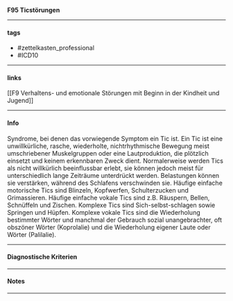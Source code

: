 __F95 Ticstörungen__

___________________________________________
#### tags

- #zettelkasten_professional
- #ICD10 
___________________________________________
#### links

[[F9 Verhaltens- und emotionale Störungen mit Beginn in der Kindheit und Jugend]]

___________________________________________
#### Info
Syndrome, bei denen das vorwiegende Symptom ein Tic ist. Ein Tic ist eine unwillkürliche, rasche, wiederholte, nichtrhythmische Bewegung meist umschriebener Muskelgruppen oder eine Lautproduktion, die plötzlich einsetzt und keinem erkennbaren Zweck dient. Normalerweise werden Tics als nicht willkürlich beeinflussbar erlebt, sie können jedoch meist für unterschiedlich lange Zeiträume unterdrückt werden. Belastungen können sie verstärken, während des Schlafens verschwinden sie. Häufige einfache motorische Tics sind Blinzeln, Kopfwerfen, Schulterzucken und Grimassieren. Häufige einfache vokale Tics sind z.B. Räuspern, Bellen, Schnüffeln und Zischen. Komplexe Tics sind Sich-selbst-schlagen sowie Springen und Hüpfen. Komplexe vokale Tics sind die Wiederholung bestimmter Wörter und manchmal der Gebrauch sozial unangebrachter, oft obszöner Wörter (Koprolalie) und die Wiederholung eigener Laute oder Wörter (Palilalie).
___________________________________________
#### Diagnostische Kriterien

___________________________________________
#### Notes

___________________________________________

